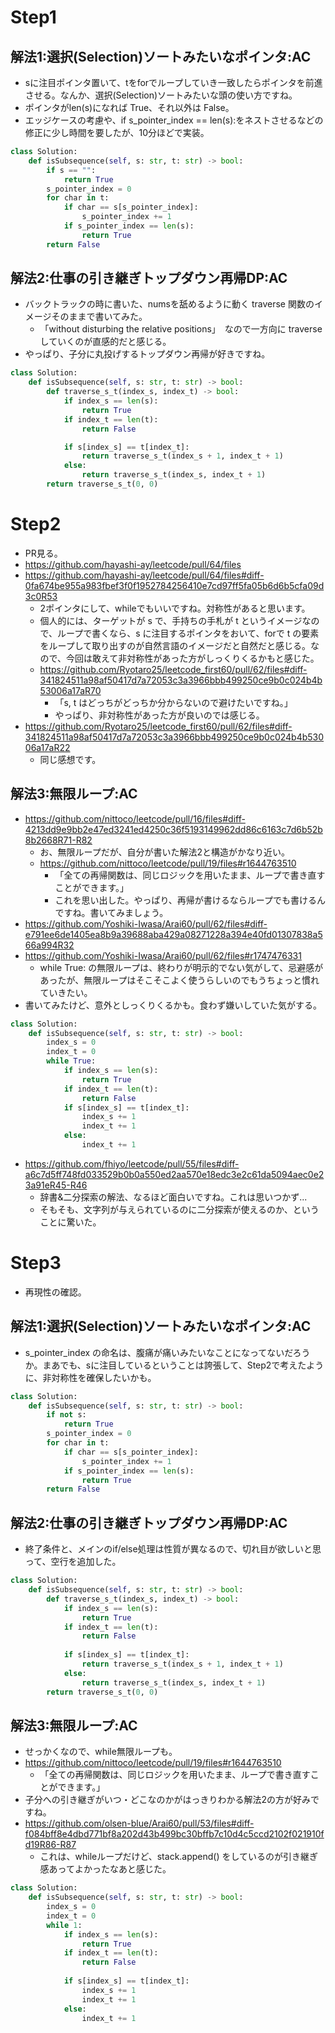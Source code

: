 # Step1
## 解法1:選択(Selection)ソートみたいなポインタ:AC
 - sに注目ポインタ置いて、tをforでループしていき一致したらポインタを前進させる。なんか、選択(Selection)ソートみたいな頭の使い方ですね。
 - ポインタがlen(s)になれば True、それ以外は False。
 - エッジケースの考慮や、if s_pointer_index == len(s):をネストさせるなどの修正に少し時間を要したが、10分ほどで実装。
```py
class Solution:
    def isSubsequence(self, s: str, t: str) -> bool:
        if s == "":
            return True
        s_pointer_index = 0
        for char in t:
            if char == s[s_pointer_index]:
                s_pointer_index += 1
            if s_pointer_index == len(s):
                return True
        return False
```

## 解法2:仕事の引き継ぎトップダウン再帰DP:AC
 - バックトラックの時に書いた、numsを舐めるように動く traverse 関数のイメージそのままで書いてみた。
   - 「without disturbing the relative positions」　なので一方向に traverse していくのが直感的だと感じる。
 - やっぱり、子分に丸投げするトップダウン再帰が好きですね。
```py
class Solution:
    def isSubsequence(self, s: str, t: str) -> bool:
        def traverse_s_t(index_s, index_t) -> bool:
            if index_s == len(s):
                return True
            if index_t == len(t):
                return False

            if s[index_s] == t[index_t]:
                return traverse_s_t(index_s + 1, index_t + 1)
            else:
                return traverse_s_t(index_s, index_t + 1)
        return traverse_s_t(0, 0)
```

# Step2
 - PR見る。
 - https://github.com/hayashi-ay/leetcode/pull/64/files
 - https://github.com/hayashi-ay/leetcode/pull/64/files#diff-0fa674be955a983fbef3f0f1952784256410e7cd97ff5fa05b6d6b5cfa09d3c0R53
   - 2ポインタにして、whileでもいいですね。対称性があると思います。
   - 個人的には、ターゲットが s で、手持ちの手札が t というイメージなので、ループで書くなら、s に注目するポインタをおいて、forで t の要素をループして取り出すのが自然言語のイメージだと自然だと感じる。なので、今回は敢えて非対称性があった方がしっくりくるかもと感じた。
   - https://github.com/Ryotaro25/leetcode_first60/pull/62/files#diff-341824511a98af50417d7a72053c3a3966bbb499250ce9b0c024b4b53006a17aR70
       - 「s, t はどっちがどっちか分からないので避けたいですね。」
       - やっぱり、非対称性があった方が良いのでは感じる。
 - https://github.com/Ryotaro25/leetcode_first60/pull/62/files#diff-341824511a98af50417d7a72053c3a3966bbb499250ce9b0c024b4b53006a17aR22
   - 同じ感想です。

## 解法3:無限ループ:AC
 - https://github.com/nittoco/leetcode/pull/16/files#diff-4213dd9e9bb2e47ed3241ed4250c36f5193149962dd86c6163c7d6b52b8b2668R71-R82
   - お、無限ループだが、自分が書いた解法2と構造がかなり近い。
   - https://github.com/nittoco/leetcode/pull/19/files#r1644763510
       - 「全ての再帰関数は、同じロジックを用いたまま、ループで書き直すことができます。」
       - これを思い出した。やっぱり、再帰が書けるならループでも書けるんですね。書いてみましょう。
 - https://github.com/Yoshiki-Iwasa/Arai60/pull/62/files#diff-e791ee6de1405ea8b9a39688aba429a08271228a394e40fd01307838a566a994R32
 - https://github.com/Yoshiki-Iwasa/Arai60/pull/62/files#r1747476331
   - while True: の無限ループは、終わりが明示的でない気がして、忌避感があったが、無限ループはそこそこよく使うらしいのでもうちょっと慣れていきたい。
 - 書いてみたけど、意外としっくりくるかも。食わず嫌いしていた気がする。
```py
class Solution:
    def isSubsequence(self, s: str, t: str) -> bool:
        index_s = 0
        index_t = 0
        while True:
            if index_s == len(s):
                return True
            if index_t == len(t):
                return False
            if s[index_s] == t[index_t]:
                index_s += 1
                index_t += 1
            else:
                index_t += 1
```

 - https://github.com/fhiyo/leetcode/pull/55/files#diff-a6c7d5ff748fd033529b0b0a550ed2aa570e18edc3e2c61da5094aec0e23a91eR45-R46
   - 辞書&二分探索の解法、なるほど面白いですね。これは思いつかず...
   - そもそも、文字列が与えられているのに二分探索が使えるのか、ということに驚いた。

# Step3
 - 再現性の確認。
## 解法1:選択(Selection)ソートみたいなポインタ:AC
 - s_pointer_index の命名は、腹痛が痛いみたいなことになってないだろうか。まあでも、sに注目しているということは誇張して、Step2で考えたように、非対称性を確保したいかも。
```py
class Solution:
    def isSubsequence(self, s: str, t: str) -> bool:
        if not s:
            return True
        s_pointer_index = 0
        for char in t:
            if char == s[s_pointer_index]:
                s_pointer_index += 1
            if s_pointer_index == len(s):
                return True
        return False
```

## 解法2:仕事の引き継ぎトップダウン再帰DP:AC
 - 終了条件と、メインのif/else処理は性質が異なるので、切れ目が欲しいと思って、空行を追加した。
```py
class Solution:
    def isSubsequence(self, s: str, t: str) -> bool:
        def traverse_s_t(index_s, index_t) -> bool:
            if index_s == len(s):
                return True
            if index_t == len(t):
                return False
            
            if s[index_s] == t[index_t]:
                return traverse_s_t(index_s + 1, index_t + 1)
            else:
                return traverse_s_t(index_s, index_t + 1)
        return traverse_s_t(0, 0)
```

## 解法3:無限ループ:AC
 - せっかくなので、while無限ループも。
 - https://github.com/nittoco/leetcode/pull/19/files#r1644763510
   - 「全ての再帰関数は、同じロジックを用いたまま、ループで書き直すことができます。」
 - 子分への引き継ぎがいつ・どこなのかがはっきりわかる解法2の方が好みですね。
 - https://github.com/olsen-blue/Arai60/pull/53/files#diff-f084bff8e4dbd771bf8a202d43b499bc30bffb7c10d4c5ccd2102f021910fd19R86-R87
   - これは、whileループだけど、stack.append() をしているのが引き継ぎ感あってよかったなあと感じた。
```py
class Solution:
    def isSubsequence(self, s: str, t: str) -> bool:
        index_s = 0
        index_t = 0
        while 1:
            if index_s == len(s):
                return True
            if index_t == len(t):
                return False
            
            if s[index_s] == t[index_t]:
                index_s += 1
                index_t += 1
            else:
                index_t += 1
```
